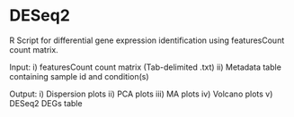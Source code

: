 # DESeq2
R Script for differential gene expression identification using featuresCount count matrix.

Input: 
i) featuresCount count matrix (Tab-delimited .txt)
ii) Metadata table containing sample id and condition(s)

Output: 
i)   Dispersion plots
ii)  PCA plots
iii) MA plots
iv)  Volcano plots
v)   DESeq2 DEGs table
